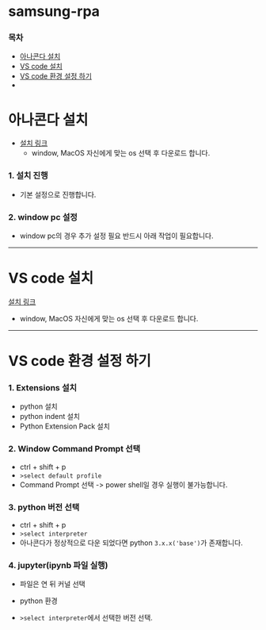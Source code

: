 # samsung-rpa
### 목차
+ [아나콘다 설치](#아나콘다-설치)
+ [VS code 설치](#vs-code-설치)
+ [VS code 환경 설정 하기](#vs-code-환경-설정-하기)
+ 


# 아나콘다 설치 
+ [설치 링크](https://www.anaconda.com/download/)
  + window, MacOS 자신에게 맞는 os 선택 후 다운로드 합니다.
### 1. 설치 진행
+ 기본 설정으로 진행합니다. 


### 2. window pc 설정
+ window pc의 경우 추가 설정 필요 반드시 아래 작업이 필요합니다.

----

# VS code 설치 
[설치 링크](https://code.visualstudio.com/download)
 + window, MacOS 자신에게 맞는 os 선택 후 다운로드 합니다.

----- 

# VS code 환경 설정 하기
### 1. Extensions 설치   
 + python 설치 
 + python indent 설치
 + Python Extension Pack 설치
### 2. Window Command Prompt 선택 
+ ctrl + shift + p
+ `>select default profile`
+ Command Prompt 선택 -> power shell일 경우 실행이 불가능합니다. 

### 3. python 버전 선택 
+ ctrl + shift + p
+ `>select interpreter`
+ 아나콘다가 정상적으로 다운 되었다면 python `3.x.x('base')`가 존재합니다.


### 4. jupyter(ipynb 파일 실행)
+ 파일은 연 뒤 커널 선택 

+ python 환경
+ `>select interpreter`에서 선택한 버전 선택. 
